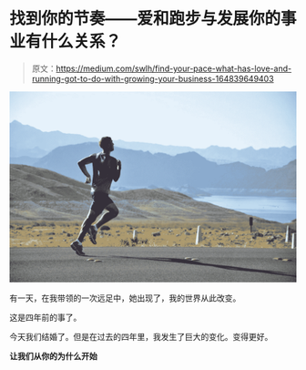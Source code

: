 # 找到你的节奏——爱和跑步与发展你的事业有什么关系？

> 原文：<https://medium.com/swlh/find-your-pace-what-has-love-and-running-got-to-do-with-growing-your-business-164839649403>

![](img/ec097cced695430718016220b5d68a89.png)

有一天，在我带领的一次远足中，她出现了，我的世界从此改变。

这是四年前的事了。

今天我们结婚了。但是在过去的四年里，我发生了巨大的变化。变得更好。

**让我们从你的为什么开始**